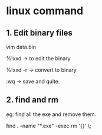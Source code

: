 # linux command
## 1. Edit binary files

 vim data.bin
 
 %!xxd    -> to edit the binary
 
 %!xxd -r -> convert to binary
 
 :wq      -> save and quite.
  
## 2. find and rm

 eg: find all the exe and remove them. 
 
 find . -name "*.exe" -exec rm '{}' \\\;

